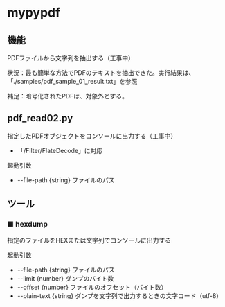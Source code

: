 # mypypdf

## 機能

PDFファイルから文字列を抽出する（工事中）

状況：最も簡単な方法でPDFのテキストを抽出できた。実行結果は、「./samples/pdf_sample_01_result.txt」を参照

補足：暗号化されたPDFは、対象外とする。

## pdf_read02.py

指定したPDFオブジェクトをコンソールに出力する（工事中）

* 「/Filter/FlateDecode」に対応

起動引数

* --file-path {string}   ファイルのパス





## ツール

### ■ hexdump

指定のファイルをHEXまたは文字列でコンソールに出力する

起動引数

* --file-path {string}   ファイルのパス
* --limit {number}       ダンプのバイト数
* --offset {number}      ファイルのオフセット（バイト数）
* --plain-text {string}  ダンプを文字列で出力するときの文字コード（utf-8）
